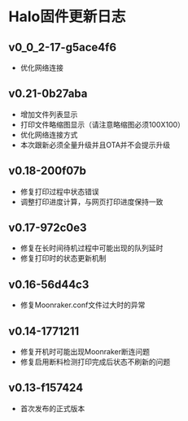 # Halo固件更新日志

## v0_0_2-17-g5ace4f6

* 优化网络连接

## v0.21-0b27aba

* 增加文件列表显示
* 打印文件略缩图显示（请注意略缩图必须100X100）
* 优化网络连接方式
* 本次跟新必须全量升级并且OTA并不会提示升级


## v0.18-200f07b

* 修复打印过程中状态错误
* 调整打印进度计算，与网页打印进度保持一致

## v0.17-972c0e3

* 修复在长时间待机过程中可能出现的队列延时
* 修复打印时的状态更新机制

## v0.16-56d44c3

* 修复Moonraker.conf文件过大时的异常

## v0.14-1771211

* 修复开机时可能出现Moonraker断连问题
* 修复启用断料检测打印完成后状态不刷新的问题

## v0.13-f157424

* 首次发布的正式版本
